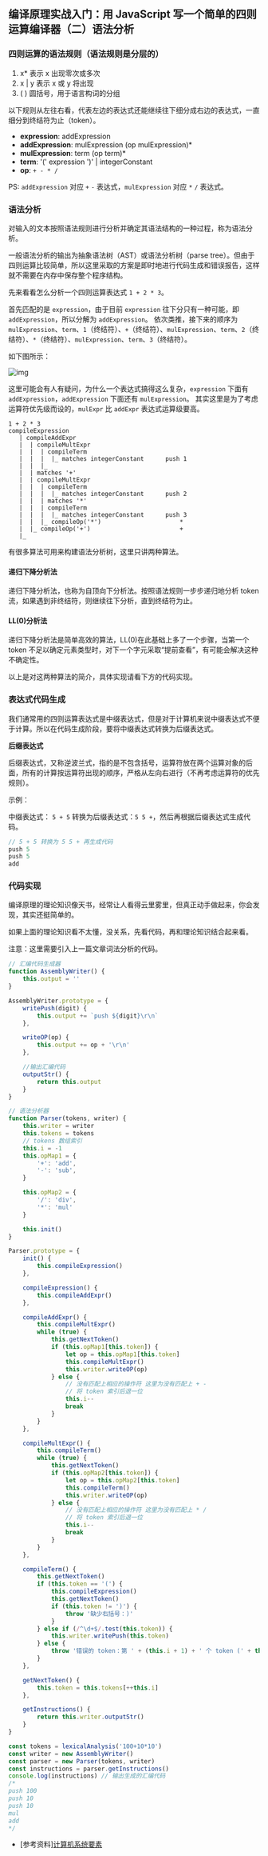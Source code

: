 ## 编译原理实战入门：用 JavaScript 写一个简单的四则运算编译器（二）语法分析
### 四则运算的语法规则（语法规则是分层的）
1. x* 表示 x 出现零次或多次
2. x | y 表示 x 或 y 将出现
3. ( ) 圆括号，用于语言构词的分组

以下规则从左往右看，代表左边的表达式还能继续往下细分成右边的表达式，一直细分到终结符为止（token）。
* **expression**: addExpression
* **addExpression**: mulExpression (op mulExpression)*
* **mulExpression**: term (op term)*
* **term**: '(' expression ')' | integerConstant
* **op**: `+ - * /`

PS: `addExpression` 对应 `+` `-` 表达式，`mulExpression` 对应 `*` `/` 表达式。

### 语法分析
对输入的文本按照语法规则进行分析并确定其语法结构的一种过程，称为语法分析。

一般语法分析的输出为抽象语法树（AST）或语法分析树（parse tree）。但由于四则运算比较简单，所以这里采取的方案是即时地进行代码生成和错误报告，这样就不需要在内存中保存整个程序结构。

先来看看怎么分析一个四则运算表达式 `1 + 2 * 3`。

首先匹配的是 `expression`，由于目前 `expression` 往下分只有一种可能，即  `addExpression`，所以分解为 `addExpression`。
依次类推，接下来的顺序为 `mulExpression`、`term`、`1`（终结符）、`+`（终结符）、`mulExpression`、`term`、`2`（终结符）、`*`（终结符）、`mulExpression`、`term`、`3`（终结符）。

如下图所示：

![img](https://github.com/woai3c/Front-end-articles/blob/master/imgs/four-operation.jpg)

这里可能会有人有疑问，为什么一个表达式搞得这么复杂，`expression` 下面有 `addExpression`，`addExpression` 下面还有 `mulExpression`。
其实这里是为了考虑运算符优先级而设的，`mulExpr` 比 `addExpr` 表达式运算级要高。
```
1 + 2 * 3
compileExpression
   | compileAddExpr
   |  | compileMultExpr
   |  |  | compileTerm
   |  |  |  |_ matches integerConstant		push 1
   |  |  |_
   |  | matches '+'
   |  | compileMultExpr
   |  |  | compileTerm
   |  |  |  |_ matches integerConstant		push 2
   |  |  | matches '*'
   |  |  | compileTerm
   |  |  |  |_ matches integerConstant		push 3
   |  |  |_ compileOp('*')                      *
   |  |_ compileOp('+')                         +
   |_
 ```
 有很多算法可用来构建语法分析树，这里只讲两种算法。
#### 递归下降分析法
递归下降分析法，也称为自顶向下分析法。按照语法规则一步步递归地分析 token 流，如果遇到非终结符，则继续往下分析，直到终结符为止。

#### LL(0)分析法
递归下降分析法是简单高效的算法，LL(0)在此基础上多了一个步骤，当第一个 token 不足以确定元素类型时，对下一个字元采取“提前查看”，有可能会解决这种不确定性。

以上是对这两种算法的简介，具体实现请看下方的代码实现。

### 表达式代码生成
我们通常用的四则运算表达式是中缀表达式，但是对于计算机来说中缀表达式不便于计算。所以在代码生成阶段，要将中缀表达式转换为后缀表达式。

**后缀表达式**

后缀表达式，又称逆波兰式，指的是不包含括号，运算符放在两个运算对象的后面，所有的计算按运算符出现的顺序，严格从左向右进行（不再考虑运算符的优先规则）。

示例：

中缀表达式： `5 + 5` 转换为后缀表达式：`5 5 +`，然后再根据后缀表达式生成代码。
```js
// 5 + 5 转换为 5 5 + 再生成代码
push 5
push 5
add
```

### 代码实现
编译原理的理论知识像天书，经常让人看得云里雾里，但真正动手做起来，你会发现，其实还挺简单的。

如果上面的理论知识看不太懂，没关系，先看代码，再和理论知识结合起来看。

注意：这里需要引入上一篇文章词法分析的代码。
```js
// 汇编代码生成器
function AssemblyWriter() {
    this.output = ''
}

AssemblyWriter.prototype = {
    writePush(digit) {
        this.output += `push ${digit}\r\n`
    },

    writeOP(op) {
        this.output += op + '\r\n'
    },

    //输出汇编代码
    outputStr() {
        return this.output
    }
}

// 语法分析器
function Parser(tokens, writer) {
    this.writer = writer
    this.tokens = tokens
    // tokens 数组索引
    this.i = -1
    this.opMap1 = {
        '+': 'add',
        '-': 'sub',
    }

    this.opMap2 = {
        '/': 'div',
        '*': 'mul'
    }

    this.init()
}

Parser.prototype = {
    init() {
        this.compileExpression()
    },

    compileExpression() {
        this.compileAddExpr()
    },

    compileAddExpr() {
        this.compileMultExpr()
        while (true) {
            this.getNextToken()
            if (this.opMap1[this.token]) {
                let op = this.opMap1[this.token]
                this.compileMultExpr()
                this.writer.writeOP(op)
            } else {
                // 没有匹配上相应的操作符 这里为没有匹配上 + - 
                // 将 token 索引后退一位
                this.i--
                break
            }
        }
    },

    compileMultExpr() {
        this.compileTerm()
        while (true) {
            this.getNextToken()
            if (this.opMap2[this.token]) {
                let op = this.opMap2[this.token]
                this.compileTerm()
                this.writer.writeOP(op)
            } else {
                // 没有匹配上相应的操作符 这里为没有匹配上 * / 
                // 将 token 索引后退一位
                this.i--
                break
            }
        }
    },

    compileTerm() {
        this.getNextToken()
        if (this.token == '(') {
            this.compileExpression()
            this.getNextToken()
            if (this.token != ')') {
                throw '缺少右括号：)'
            }
        } else if (/^\d+$/.test(this.token)) {
            this.writer.writePush(this.token)
        } else {
            throw '错误的 token：第 ' + (this.i + 1) + ' 个 token (' + this.token + ')'
        }
    },

    getNextToken() {
        this.token = this.tokens[++this.i]
    },

    getInstructions() {
        return this.writer.outputStr()
    }
}

const tokens = lexicalAnalysis('100+10*10')
const writer = new AssemblyWriter()
const parser = new Parser(tokens, writer)
const instructions = parser.getInstructions()
console.log(instructions) // 输出生成的汇编代码
/*
push 100
push 10
push 10
mul
add
*/
```

* [参考资料][计算机系统要素](https://book.douban.com/subject/1998341/)
